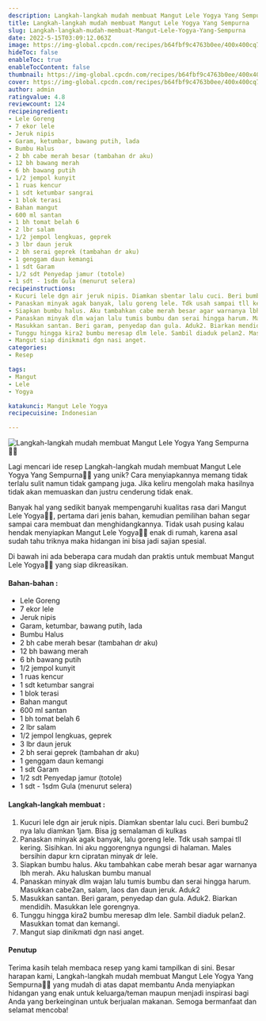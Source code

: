 ```yaml
---
description: Langkah-langkah mudah membuat Mangut Lele Yogya Yang Sempurna"
title: Langkah-langkah mudah membuat Mangut Lele Yogya Yang Sempurna
slug: Langkah-langkah-mudah-membuat-Mangut-Lele-Yogya-Yang-Sempurna
date: 2022-5-15T03:09:12.063Z
image: https://img-global.cpcdn.com/recipes/b64fbf9c4763b0ee/400x400cq70/photo.jpg
hideToc: false
enableToc: true
enableTocContent: false
thumbnail: https://img-global.cpcdn.com/recipes/b64fbf9c4763b0ee/400x400cq70/photo.jpg
cover: https://img-global.cpcdn.com/recipes/b64fbf9c4763b0ee/400x400cq70/photo.jpg
author: admin
ratingvalue: 4.8
reviewcount: 124
recipeingredient:
- Lele Goreng
- 7 ekor lele
- Jeruk nipis
- Garam, ketumbar, bawang putih, lada
- Bumbu Halus
- 2 bh cabe merah besar (tambahan dr aku)
- 12 bh bawang merah
- 6 bh bawang putih
- 1/2 jempol kunyit
- 1 ruas kencur
- 1 sdt ketumbar sangrai
- 1 blok terasi
- Bahan mangut
- 600 ml santan
- 1 bh tomat belah 6
- 2 lbr salam
- 1/2 jempol lengkuas, geprek
- 3 lbr daun jeruk
- 2 bh serai geprek (tambahan dr aku)
- 1 genggam daun kemangi
- 1 sdt Garam
- 1/2 sdt Penyedap jamur (totole)
- 1 sdt - 1sdm Gula (menurut selera)
recipeinstructions:
- Kucuri lele dgn air jeruk nipis. Diamkan sbentar lalu cuci. Beri bumbu2 nya lalu diamkan 1jam. Bisa jg semalaman di kulkas
- Panaskan minyak agak banyak, lalu goreng lele. Tdk usah sampai tll kering. Sisihkan. Ini aku nggorengnya ngungsi di halaman. Males bersihin dapur krn cipratan minyak dr lele.
- Siapkan bumbu halus. Aku tambahkan cabe merah besar agar warnanya lbh merah. Aku haluskan bumbu manual
- Panaskan minyak dlm wajan lalu tumis bumbu dan serai hingga harum. Masukkan cabe2an, salam, laos dan daun jeruk. Aduk2
- Masukkan santan. Beri garam, penyedap dan gula. Aduk2. Biarkan mendidih. Masukkan lele gorengnya.
- Tunggu hingga kira2 bumbu meresap dlm lele. Sambil diaduk pelan2. Masukkan tomat dan kemangi.
- Mangut siap dinikmati dgn nasi anget.
categories:
- Resep

tags:
- Mangut
- Lele
- Yogya

katakunci: Mangut Lele Yogya
recipecuisine: Indonesian

---
```


![Langkah-langkah mudah membuat Mangut Lele Yogya Yang Sempurna👩‍🍳](https://img-global.cpcdn.com/recipes/b64fbf9c4763b0ee/400x400cq70/photo.jpg)

Lagi mencari ide resep Langkah-langkah mudah membuat Mangut Lele Yogya Yang Sempurna👩‍🍳 yang unik? Cara menyiapkannya memang tidak terlalu sulit namun tidak gampang juga. Jika keliru mengolah maka hasilnya tidak akan memuaskan dan justru cenderung tidak enak.

Banyak hal yang sedikit banyak mempengaruhi kualitas rasa dari Mangut Lele Yogya👩‍🍳, pertama dari jenis bahan, kemudian pemilihan bahan segar sampai cara membuat dan menghidangkannya. Tidak usah pusing kalau hendak menyiapkan Mangut Lele Yogya👩‍🍳 enak di rumah, karena asal sudah tahu triknya maka hidangan ini bisa jadi sajian spesial.

Di bawah ini ada beberapa cara mudah dan praktis untuk membuat Mangut Lele Yogya👩‍🍳 yang siap dikreasikan.

<!--inarticleads1-->

#### Bahan-bahan :

- Lele Goreng
- 7 ekor lele
- Jeruk nipis
- Garam, ketumbar, bawang putih, lada
- Bumbu Halus
- 2 bh cabe merah besar (tambahan dr aku)
- 12 bh bawang merah
- 6 bh bawang putih
- 1/2 jempol kunyit
- 1 ruas kencur
- 1 sdt ketumbar sangrai
- 1 blok terasi
- Bahan mangut
- 600 ml santan
- 1 bh tomat belah 6
- 2 lbr salam
- 1/2 jempol lengkuas, geprek
- 3 lbr daun jeruk
- 2 bh serai geprek (tambahan dr aku)
- 1 genggam daun kemangi
- 1 sdt Garam
- 1/2 sdt Penyedap jamur (totole)
- 1 sdt - 1sdm Gula (menurut selera)

<!--inarticleads2-->

#### Langkah-langkah membuat :

1. Kucuri lele dgn air jeruk nipis. Diamkan sbentar lalu cuci. Beri bumbu2 nya lalu diamkan 1jam. Bisa jg semalaman di kulkas
1. Panaskan minyak agak banyak, lalu goreng lele. Tdk usah sampai tll kering. Sisihkan. Ini aku nggorengnya ngungsi di halaman. Males bersihin dapur krn cipratan minyak dr lele.
1. Siapkan bumbu halus. Aku tambahkan cabe merah besar agar warnanya lbh merah. Aku haluskan bumbu manual
1. Panaskan minyak dlm wajan lalu tumis bumbu dan serai hingga harum. Masukkan cabe2an, salam, laos dan daun jeruk. Aduk2
1. Masukkan santan. Beri garam, penyedap dan gula. Aduk2. Biarkan mendidih. Masukkan lele gorengnya.
1. Tunggu hingga kira2 bumbu meresap dlm lele. Sambil diaduk pelan2. Masukkan tomat dan kemangi.
1. Mangut siap dinikmati dgn nasi anget.

#### Penutup

Terima kasih telah membaca resep yang kami tampilkan di sini. Besar harapan kami, Langkah-langkah mudah membuat Mangut Lele Yogya Yang Sempurna👩‍🍳 yang mudah di atas dapat membantu Anda menyiapkan hidangan yang enak untuk keluarga/teman maupun menjadi inspirasi bagi Anda yang berkeinginan untuk berjualan makanan. Semoga bermanfaat dan selamat mencoba!